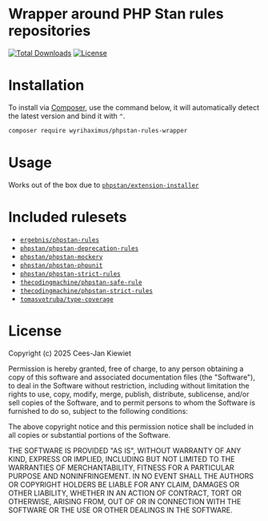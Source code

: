 # Wrapper around PHP Stan rules repositories

[![Total Downloads](https://poser.pugx.org/wyrihaximus/phpstan-rules-wrapper/downloads.png)](https://packagist.org/packages/wyrihaximus/phpstan-rules-wrapper/stats)
[![License](https://poser.pugx.org/wyrihaximus/phpstan-rules-wrapper/license.png)](https://packagist.org/packages/wyrihaximus/phpstan-rules-wrapper)

# Installation

To install via [Composer](http://getcomposer.org/), use the command below, it will automatically detect the latest version and bind it with `^`.

```bash
composer require wyrihaximus/phpstan-rules-wrapper 
```

# Usage 

Works out of the box due to [`phpstan/extension-installer`](https://github.com/phpstan/extension-installer)

# Included rulesets

* [`ergebnis/phpstan-rules`](https://packagist.org/packages/ergebnis/phpstan-rules)
* [`phpstan/phpstan-deprecation-rules`](https://packagist.org/packages/phpstan/phpstan-deprecation-rules)
* [`phpstan/phpstan-mockery`](https://packagist.org/packages/phpstan/phpstan-mockery)
* [`phpstan/phpstan-phpunit`](https://packagist.org/packages/phpstan/phpstan-phpunit)
* [`phpstan/phpstan-strict-rules`](https://packagist.org/packages/phpstan/phpstan-strict-rules)
* [`thecodingmachine/phpstan-safe-rule`](https://packagist.org/packages/thecodingmachine/phpstan-safe-rule)
* [`thecodingmachine/phpstan-strict-rules`](https://packagist.org/packages/thecodingmachine/phpstan-strict-rules)
* [`tomasvotruba/type-coverage`](https://packagist.org/packages/tomasvotruba/type-coverage)

# License

Copyright (c) 2025 Cees-Jan Kiewiet

Permission is hereby granted, free of charge, to any person obtaining a copy
of this software and associated documentation files (the "Software"), to deal
in the Software without restriction, including without limitation the rights
to use, copy, modify, merge, publish, distribute, sublicense, and/or sell
copies of the Software, and to permit persons to whom the Software is
furnished to do so, subject to the following conditions:

The above copyright notice and this permission notice shall be included in all
copies or substantial portions of the Software.

THE SOFTWARE IS PROVIDED "AS IS", WITHOUT WARRANTY OF ANY KIND, EXPRESS OR
IMPLIED, INCLUDING BUT NOT LIMITED TO THE WARRANTIES OF MERCHANTABILITY,
FITNESS FOR A PARTICULAR PURPOSE AND NONINFRINGEMENT. IN NO EVENT SHALL THE
AUTHORS OR COPYRIGHT HOLDERS BE LIABLE FOR ANY CLAIM, DAMAGES OR OTHER
LIABILITY, WHETHER IN AN ACTION OF CONTRACT, TORT OR OTHERWISE, ARISING FROM,
OUT OF OR IN CONNECTION WITH THE SOFTWARE OR THE USE OR OTHER DEALINGS IN THE
SOFTWARE.
